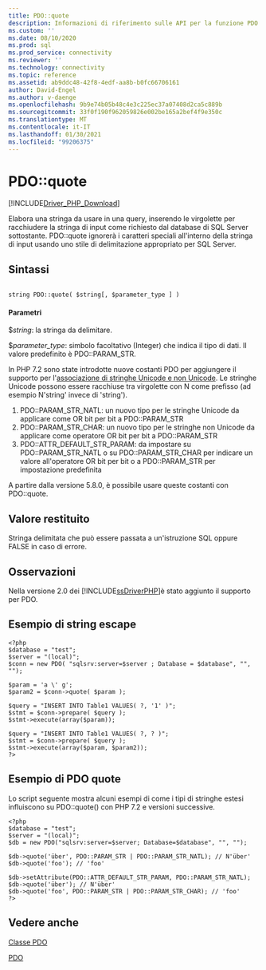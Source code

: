 ```yaml
---
title: PDO::quote
description: Informazioni di riferimento sulle API per la funzione PDO::quote nel driver Microsoft PDO_SQLSRV per PHP per SQL Server.
ms.custom: ''
ms.date: 08/10/2020
ms.prod: sql
ms.prod_service: connectivity
ms.reviewer: ''
ms.technology: connectivity
ms.topic: reference
ms.assetid: ab9ddc48-42f8-4edf-aa8b-b0fc66706161
author: David-Engel
ms.author: v-daenge
ms.openlocfilehash: 9b9e74b05b48c4e3c225ec37a07408d2ca5c889b
ms.sourcegitcommit: 33f0f190f962059826e002be165a2bef4f9e350c
ms.translationtype: MT
ms.contentlocale: it-IT
ms.lasthandoff: 01/30/2021
ms.locfileid: "99206375"
---
```

# <a name="pdoquote"></a>PDO::quote
[!INCLUDE[Driver_PHP_Download](../../includes/driver_php_download.md)]

Elabora una stringa da usare in una query, inserendo le virgolette per racchiudere la stringa di input come richiesto dal database di SQL Server sottostante. PDO::quote ignorerà i caratteri speciali all'interno della stringa di input usando uno stile di delimitazione appropriato per SQL Server.  
  
## <a name="syntax"></a>Sintassi  
  
```  
  
string PDO::quote( $string[, $parameter_type ] )  
```  
  
#### <a name="parameters"></a>Parametri  
$*string*: la stringa da delimitare.  
  
$*parameter_type*: simbolo facoltativo (Integer) che indica il tipo di dati.  Il valore predefinito è PDO::PARAM_STR.  

In PHP 7.2 sono state introdotte nuove costanti PDO per aggiungere il supporto per l'[associazione di stringhe Unicode e non Unicode](https://wiki.php.net/rfc/extended-string-types-for-pdo). Le stringhe Unicode possono essere racchiuse tra virgolette con N come prefisso (ad esempio N'string' invece di 'string').

1. PDO::PARAM_STR_NATL: un nuovo tipo per le stringhe Unicode da applicare come OR bit per bit a PDO::PARAM_STR
1. PDO::PARAM_STR_CHAR: un nuovo tipo per le stringhe non Unicode da applicare come operatore OR bit per bit a PDO::PARAM_STR
1. PDO::ATTR_DEFAULT_STR_PARAM: da impostare su PDO::PARAM_STR_NATL o su PDO::PARAM_STR_CHAR per indicare un valore all'operatore OR bit per bit o a PDO::PARAM_STR per impostazione predefinita

A partire dalla versione 5.8.0, è possibile usare queste costanti con PDO::quote.
  
## <a name="return-value"></a>Valore restituito  
Stringa delimitata che può essere passata a un'istruzione SQL oppure FALSE in caso di errore.  
  
## <a name="remarks"></a>Osservazioni  
Nella versione 2.0 dei [!INCLUDE[ssDriverPHP](../../includes/ssdriverphp_md.md)]è stato aggiunto il supporto per PDO.  
  
## <a name="string-escape-example"></a>Esempio di string escape  
  
```  
<?php  
$database = "test";  
$server = "(local)";  
$conn = new PDO( "sqlsrv:server=$server ; Database = $database", "", "");  
  
$param = 'a \' g';  
$param2 = $conn->quote( $param );  
  
$query = "INSERT INTO Table1 VALUES( ?, '1' )";  
$stmt = $conn->prepare( $query );  
$stmt->execute(array($param));  
  
$query = "INSERT INTO Table1 VALUES( ?, ? )";  
$stmt = $conn->prepare( $query );  
$stmt->execute(array($param, $param2));  
?>  
```  
  
## <a name="pdo-quote-example"></a>Esempio di PDO quote  

Lo script seguente mostra alcuni esempi di come i tipi di stringhe estesi influiscono su PDO::quote() con PHP 7.2 e versioni successive.

```
<?php
$database = "test";
$server = "(local)";
$db = new PDO("sqlsrv:server=$server; Database=$database", "", "");

$db->quote('über', PDO::PARAM_STR | PDO::PARAM_STR_NATL); // N'über'
$db->quote('foo'); // 'foo'

$db->setAttribute(PDO::ATTR_DEFAULT_STR_PARAM, PDO::PARAM_STR_NATL);
$db->quote('über'); // N'über'
$db->quote('foo', PDO::PARAM_STR | PDO::PARAM_STR_CHAR); // 'foo'
?>
```
  
## <a name="see-also"></a>Vedere anche  
[Classe PDO](../../connect/php/pdo-class.md)

[PDO](https://php.net/manual/book.pdo.php)  
  

